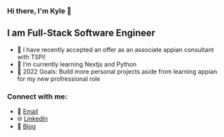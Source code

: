 ### Hi there, I'm Kyle 👋

## I am Full-Stack Software Engineer

- 🔭 I have recently accepted an offer as an associate appian consultant with TSPi! 
- 🌱 I’m currently learning Nextjs and Python
- 🥅 2022 Goals: Build more personal projects aside from learning appian for my new profressional role


### Connect with me:

 - 📩 [Email]
 - 🌐 [LinkedIn]
 - 📝 [Blog]













[LinkedIn]: https://linkedin.com/in/kyleortiz/
[Email]: kyleaortiz@gmail.com
[Blog]: https://dev.to/kyleortiz
